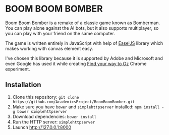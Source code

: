 BOOM BOOM BOMBER
================

Boom Boom Bomber is a remake of a classic game known as Bomberman. You can play alone against the AI bots, but it also supports multiplayer, so you can play with your friend on the same computer.

The game is written entirely in JavaScript with help of [EaselJS](https://github.com/CreateJS/EaselJS) library which makes working with canvas element easy. 

I've chosen this library because it is supported by Adobe and Microsoft and even Google has used it while creating [Find your way to Oz](http://www.findyourwaytooz.com/) Chrome experiment.

Installation
------------
1. Clone this repository: ```git clone https://github.com/AcademicsProject/BoomBoomBomber.git```
3. Make sure you have `bower` and `simplehttpserver` installed: ```npm install -g bower simplehttpserver```
3. Download dependencies: ```bower install```
4. Run the HTTP server: ```simplehttpserver```
5. Launch http://127.0.0.1:8000
